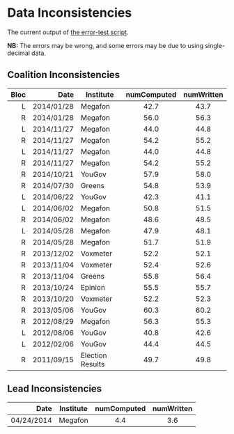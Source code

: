 Data Inconsistencies
====================
The current output of [the error-test script][tests].

**NB:** The errors may be wrong, and some errors may be due to using single-decimal data.

Coalition Inconsistencies
-------------------------

Bloc | Date       | Institute | numComputed | numWritten
----:|-----------:|-----------|:-----------:|:---------:
 L   | 2014/01/28 | Megafon          | 42.7 | 43.7
 R   | 2014/01/28 | Megafon          | 56.0 | 56.3
 L   | 2014/11/27 | Megafon          | 44.0 | 44.8
 R   | 2014/11/27 | Megafon          | 54.2 | 55.2
 L   | 2014/11/27 | Megafon          | 44.0 | 44.8
 R   | 2014/11/27 | Megafon          | 54.2 | 55.2
 R   | 2014/10/21 | YouGov           | 57.9 | 58.0
 R   | 2014/07/30 | Greens           | 54.8 | 53.9
 L   | 2014/06/22 | YouGov           | 42.3 | 41.1
 L   | 2014/06/02 | Megafon          | 50.8 | 51.5
 R   | 2014/06/02 | Megafon          | 48.6 | 48.5
 L   | 2014/05/28 | Megafon          | 47.9 | 48.1
 R   | 2014/05/28 | Megafon          | 51.7 | 51.9
 R   | 2013/12/02 | Voxmeter         | 52.2 | 52.1
 R   | 2013/11/04 | Voxmeter         | 52.4 | 52.6
 R   | 2013/11/04 | Greens           | 55.8 | 56.4
 R   | 2013/10/24 | Epinion          | 55.5 | 55.7
 R   | 2013/10/20 | Voxmeter         | 52.2 | 52.3
 R   | 2013/05/06 | YouGov           | 60.3 | 60.2
 R   | 2012/08/29 | Megafon          | 56.3 | 55.3
 L   | 2012/08/06 | YouGov           | 40.8 | 42.6
 L   | 2012/02/06 | YouGov           | 44.4 | 44.5
 R   | 2011/09/15 | Election Results | 49.7 | 49.8

Lead Inconsistencies
--------------------

Date        | Institute | numComputed | numWritten
-----------:|-----------|:-----------:|:---------:
 04/24/2014 | Megafon   | 4.4         | 3.6


[tests]: https://github.com/ndarville/danish-polls/tree/master/_tests
